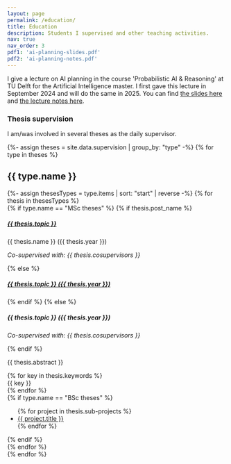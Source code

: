 ```yaml
---
layout: page
permalink: /education/
title: Education
description: Students I supervised and other teaching activities.
nav: true
nav_order: 3
pdf1: 'ai-planning-slides.pdf'
pdf2: 'ai-planning-notes.pdf'
---
```


I give a lecture on AI planning in the course 'Probabilistic AI & Reasoning' at TU Delft for the Artificial Intelligence master. I first gave this lecture in September 2024 and will do the same in 2025. 
You can find <a href="{{ page.pdf1 | prepend: 'assets/pdf/' | relative_url}}" target="_blank">the slides here</a> and <a href="{{ page.pdf2 | prepend: 'assets/pdf/' | relative_url}}" target="_blank">the lecture notes here</a>.

<h3>Thesis supervision</h3>

<div class="students">
    <p>I am/was involved in several theses as the daily supervisor.</p>
    {%- assign theses = site.data.supervision | group_by: "type" -%}
    {% for type in theses %}
        <br>
        <div class="theses">
            <h2><b>{{ type.name }}</b></h2>
            {%- assign thesesTypes = type.items | sort: "start" | reverse -%}
            {% for thesis in thesesTypes %}
                <div class="thesis" id="{{ thesis.id }}">
                    {% if type.name == "MSc theses" %}
                        {% if thesis.post_name %}
                            <h5><a href="{{ thesis.link }}" class="{{ thesis.status }}" target="_blank">{{ thesis.topic }}</a></h5>
                            <p> {{ thesis.name }} ({{ thesis.year }})</p>
                            <p><em>Co-supervised with: {{ thesis.cosupervisors }}</em></p>
                        {% else %}
                            <h5><a href="{{ thesis.link }}" class="{{ thesis.status }}" target="_blank">{{ thesis.topic }} ({{ thesis.year }})</a></h5>
                        {% endif %}
                    {% else %}
                        <h5>{{ thesis.topic }} ({{ thesis.year }})</h5>
                        <p><em>Co-supervised with: {{ thesis.cosupervisors }}</em></p>
                    {% endif %}
                    <p> {{ thesis.abstract }} </p>
                    <div class="keywords">
                        {% for key in thesis.keywords %}
                            <div class="abstract btn btn-sm z-depth-0 keyword">
                                {{ key }}
                            </div>
                        {% endfor %}
                    </div>
                    {% if type.name == "BSc theses" %}
                        <ul>
                            {% for project in thesis.sub-projects %}
                                <li><a href="{{ project.link }}" target="_blank">{{ project.title }}</a></li>
                            {% endfor %}
                        </ul>
                    {% endif %}
                </div>  
            {% endfor %}
            <br>
        </div>
    {% endfor %}
</div>
